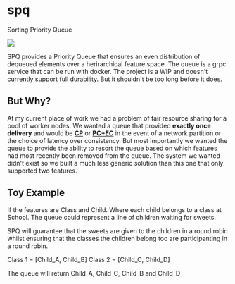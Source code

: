 # spq
Sorting Priority Queue

![](https://github.com/ptravers/spq/workflows/CI/badge.svg?branch=master)

SPQ provides a Priority Queue that ensures an even distribution of dequeued elements over a herirarchical feature space. The queue is a grpc service that can be run with docker. The project is a WIP and doesn't currently support full durability. But it shouldn't be too long before it does.

## But Why?
At my current place of work we had a problem of fair resource sharing for a pool of worker nodes. We wanted a queue that provided **exactly once delivery** and would be [**CP**](https://en.wikipedia.org/wiki/CAP_theorem) or [**PC+EC**](https://en.wikipedia.org/wiki/PACELC_theorem) in the event of a network partition or the choice of latency over consistency. But most importantly we wanted the queue to provide the ability to resort the queue based on which features had most recently been removed from the queue. The system we wanted didn't exist so we built a much less generic solution than this one that only supported two features.

## Toy Example
If the features are Class and Child. Where each child belongs to a class at School.
The queue could represent a line of children waiting for sweets.

SPQ will guarantee that the sweets are given to the children in a round robin whilst ensuring that the classes the children
belong too are participanting in a round robin.

Class 1 = [Child_A, Child_B]
Class 2 = [Child_C, Child_D]

The queue will return Child_A, Child_C, Child_B and Child_D
